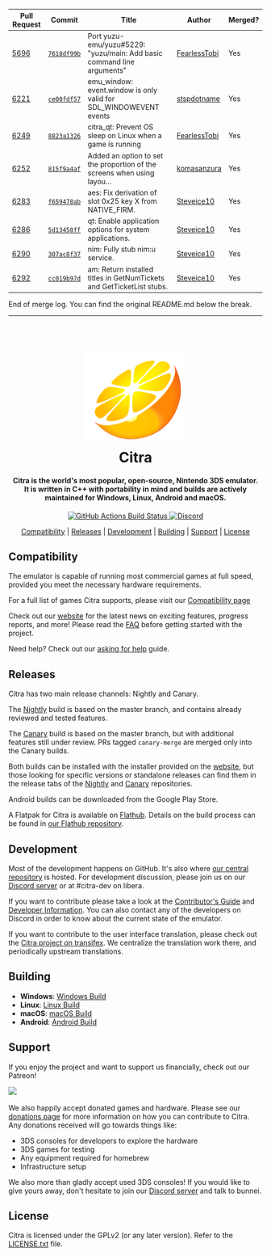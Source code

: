 | Pull Request | Commit | Title | Author | Merged? |
|----|----|----|----|----|
| [5696](https://github.com/citra-emu/citra//pull/5696) | [`7618df99b`](https://github.com/citra-emu/citra//pull/5696/files) | Port yuzu-emu/yuzu#5229: "yuzu/main: Add basic command line arguments" | [FearlessTobi](https://github.com/FearlessTobi/) | Yes |
| [6221](https://github.com/citra-emu/citra//pull/6221) | [`ce00fdf57`](https://github.com/citra-emu/citra//pull/6221/files) | emu_window: event.window is only valid for SDL_WINDOWEVENT events | [stspdotname](https://github.com/stspdotname/) | Yes |
| [6249](https://github.com/citra-emu/citra//pull/6249) | [`8823a1326`](https://github.com/citra-emu/citra//pull/6249/files) | citra_qt: Prevent OS sleep on Linux when a game is running | [FearlessTobi](https://github.com/FearlessTobi/) | Yes |
| [6252](https://github.com/citra-emu/citra//pull/6252) | [`815f9a4af`](https://github.com/citra-emu/citra//pull/6252/files) | Added an option to set the proportion of the screens when using layou… | [komasanzura](https://github.com/komasanzura/) | Yes |
| [6283](https://github.com/citra-emu/citra//pull/6283) | [`f659478ab`](https://github.com/citra-emu/citra//pull/6283/files) | aes: Fix derivation of slot 0x25 key X from NATIVE_FIRM. | [Steveice10](https://github.com/Steveice10/) | Yes |
| [6286](https://github.com/citra-emu/citra//pull/6286) | [`5d13458ff`](https://github.com/citra-emu/citra//pull/6286/files) | qt: Enable application options for system applications. | [Steveice10](https://github.com/Steveice10/) | Yes |
| [6290](https://github.com/citra-emu/citra//pull/6290) | [`307ac8f37`](https://github.com/citra-emu/citra//pull/6290/files) | nim: Fully stub nim:u service. | [Steveice10](https://github.com/Steveice10/) | Yes |
| [6292](https://github.com/citra-emu/citra//pull/6292) | [`cc019b97d`](https://github.com/citra-emu/citra//pull/6292/files) | am: Return installed titles in GetNumTickets and GetTicketList stubs. | [Steveice10](https://github.com/Steveice10/) | Yes |


End of merge log. You can find the original README.md below the break.

-----

<h1 align="center">
  <br>
  <a href="https://citra-emu.org/"><img src="https://raw.githubusercontent.com/citra-emu/citra-assets/master/Main/citra_logo.svg" alt="Citra" width="200"></a>
  <br>
  <b>Citra</b>
  <br>
</h1>

<h4 align="center"><b>Citra</b> is the world's most popular, open-source, Nintendo 3DS emulator.
<br>
It is written in C++ with portability in mind and builds are actively maintained for Windows, Linux, Android and macOS.
</h4>

<p align="center">
    <a href="https://github.com/citra-emu/citra/actions/">
        <img src="https://github.com/citra-emu/citra/workflows/citra-ci/badge.svg"
            alt="GitHub Actions Build Status">
    </a>
    <a href="https://discord.gg/FAXfZV9">
        <img src="https://img.shields.io/discord/220740965957107713?color=%237289DA&label=Citra&logo=discord&logoColor=white"
            alt="Discord">
    </a>
</p>

<p align="center">
  <a href="#compatibility">Compatibility</a> |
  <a href="#releases">Releases</a> |
  <a href="#development">Development</a> |
  <a href="#building">Building</a> |
  <a href="#support">Support</a> |
  <a href="#license">License</a>
</p>


## Compatibility

The emulator is capable of running most commercial games at full speed, provided you meet the necessary hardware requirements.

For a full list of games Citra supports, please visit our [Compatibility page](https://citra-emu.org/game/)

Check out our [website](https://citra-emu.org/) for the latest news on exciting features, progress reports, and more!
Please read the [FAQ](https://citra-emu.org/wiki/faq/) before getting started with the project.

Need help? Check out our [asking for help](https://citra-emu.org/help/reference/asking/) guide.

## Releases

Citra has two main release channels: Nightly and Canary.

The [Nightly](https://github.com/citra-emu/citra-nightly) build is based on the master branch, and contains already reviewed and tested features.

The [Canary](https://github.com/citra-emu/citra-canary) build is based on the master branch, but with additional features still under review. PRs tagged `canary-merge` are merged only into the Canary builds.

Both builds can be installed with the installer provided on the [website](https://citra-emu.org/download/), but those looking for specific versions or standalone releases can find them in the release tabs of the [Nightly](https://github.com/citra-emu/citra-nightly/releases) and [Canary](https://github.com/citra-emu/citra-canary/releases) repositories.

Android builds can be downloaded from the Google Play Store.

A Flatpak for Citra is available on [Flathub](https://flathub.org/apps/details/org.citra_emu.citra). Details on the build process can be found in [our Flathub repository](https://github.com/flathub/org.citra_emu.citra).

## Development

Most of the development happens on GitHub. It's also where [our central repository](https://github.com/citra-emu/citra) is hosted.
For development discussion, please join us on our [Discord server](https://citra-emu.org/discord/) or at #citra-dev on libera.

If you want to contribute please take a look at the [Contributor's Guide](https://github.com/citra-emu/citra/wiki/Contributing) and [Developer Information](https://github.com/citra-emu/citra/wiki/Developer-Information). You can also contact any of the developers on Discord in order to know about the current state of the emulator.

If you want to contribute to the user interface translation, please check out the [Citra project on transifex](https://www.transifex.com/citra/citra). We centralize the translation work there, and periodically upstream translations.

## Building

* __Windows__: [Windows Build](https://github.com/citra-emu/citra/wiki/Building-For-Windows)
* __Linux__: [Linux Build](https://github.com/citra-emu/citra/wiki/Building-For-Linux)
* __macOS__: [macOS Build](https://github.com/citra-emu/citra/wiki/Building-for-macOS)
* __Android__: [Android Build](https://github.com/citra-emu/citra/wiki/Building-for-Android)


## Support

If you enjoy the project and want to support us financially, check out our Patreon!

<a href="https://www.patreon.com/citraemu">
    <img src="https://c5.patreon.com/external/logo/become_a_patron_button@2x.png" width="160">
</a>

We also happily accept donated games and hardware.
Please see our [donations page](https://citra-emu.org/donate/) for more information on how you can contribute to Citra.
Any donations received will go towards things like:
* 3DS consoles for developers to explore the hardware
* 3DS games for testing
* Any equipment required for homebrew
* Infrastructure setup

We also more than gladly accept used 3DS consoles! If you would like to give yours away, don't hesitate to join our [Discord server](https://citra-emu.org/discord/) and talk to bunnei.


## License

Citra is licensed under the GPLv2 (or any later version). Refer to the [LICENSE.txt](https://github.com/citra-emu/citra/blob/master/license.txt) file.
